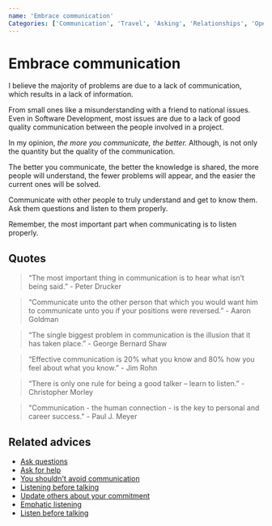 ```yaml
---
name: 'Embrace communication'
Categories: ['Communication', 'Travel', 'Asking', 'Relationships', 'Open-mindedness', 'Networking', 'Listening', 'Problems', 'Solutions', 'Knowledge', 'Comfort zone']
---
```

# Embrace communication

I believe the majority of problems are due to a lack of communication, which results in a lack of information.

From small ones like a misunderstanding with a friend to national issues. Even in Software Development, most issues are due to a lack of good quality communication between the people involved in a project.

In my opinion, _the more you communicate, the better._ Although, is not only the quantity but the quality of the communication.

The better you communicate, the better the knowledge is shared, the more people will understand, the fewer problems will appear, and the easier the current ones will be solved.

Communicate with other people to truly understand and get to know them. Ask them questions and listen to them properly.

Remember, the most important part when communicating is to listen properly.

## Quotes

> “The most important thing in communication is to hear what isn’t being said.” - Peter Drucker

> “Communicate unto the other person that which you would want him to communicate unto you if your positions were reversed.” - Aaron Goldman

> “The single biggest problem in communication is the illusion that it has taken place.” - George Bernard Shaw

> “Effective communication is 20% what you know and 80% how you feel about what you know.” - Jim Rohn

> “There is only one rule for being a good talker – learn to listen.” - Christopher Morley

> "Communication - the human connection - is the key to personal and career success." - Paul J. Meyer

## Related advices

- [Ask questions](Ask%20questions/index.md)
- [Ask for help](Ask%20for%20help/index.md)
- [You shouldn't avoid communication](You%20shouldn't%20avoid%20communication/index.md)
- [Listening before talking](Listen%20before%20talking/index.md)
- [Update others about your commitment](Update%20others%20about%20your%20commitment/index.md)
- [Emphatic listening](Empathic%20Listening/index.md)
- [Listen before talking](Listen%20before%20talking/index.md)
